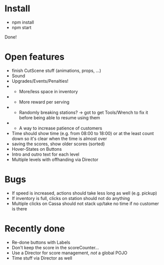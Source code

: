 # Install

* npm install
* npm start

Done!

# Open features
* finish CutScene stuff (animations, props, ...)
* Sound
* Upgrades/Events/Penalties!
* * More/less space in inventory
* * More reward per serving
* * Randomly breaking stations? -> got to get Tools/Wrench to fix it before being able to resume using them
* * A way to increase patience of customers
* Time should show time (e.g. from 08:00 to 18:00) or at the least count down so it's clear when the time is almost over
* saving the scores, show older scores (sorted)
* Hover-States on Buttons
* Intro and outro text for each level
* Multiple levels with offhanding via Director

# Bugs
* If speed is increased, actions should take less long as well (e.g. pickup)
* If inventory is full, clicks on station should not do anything
* Multiple clicks on Cassa should not stack up/take no time if no customer is there

# Recently done
* Re-done buttons with Labels
* Don't keep the score in the scoreCounter...
* Use a Director for score management, *not* a global POJO
* Time stuff via Director as well